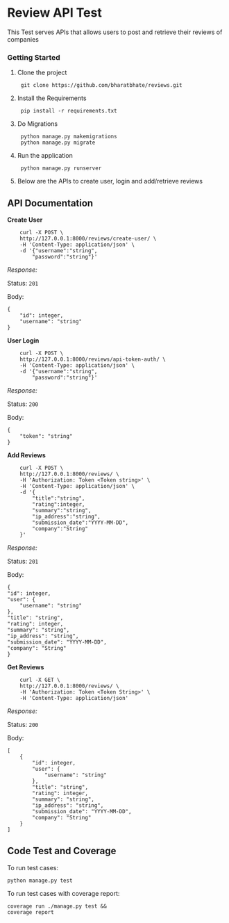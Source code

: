 # **Review API Test**

This Test serves APIs that allows users to post and retrieve their reviews of companies

### **Getting Started**

1. Clone the project

        git clone https://github.com/bharatbhate/reviews.git

2. Install the Requirements
    
        pip install -r requirements.txt
        
3. Do Migrations

        python manage.py makemigrations
        python manage.py migrate
        
4. Run the application

        python manage.py runserver
        
5. Below are the APIs to create user, login and add/retrieve reviews
    

## **API Documentation**
    
**Create User**
    
    
        curl -X POST \
        http://127.0.0.1:8000/reviews/create-user/ \
        -H 'Content-Type: application/json' \
        -d '{"username":"string",
            "password":"string"}'

_Response:_ 

Status: `201`

Body:
 
    {
        "id": integer,
        "username": "string"
    }


**User Login**
        
        
        curl -X POST \
        http://127.0.0.1:8000/reviews/api-token-auth/ \
        -H 'Content-Type: application/json' \
        -d '{"username":"string",
	        "password":"string"}'
	        
_Response:_ 

Status: `200`

Body:
 
    {
        "token": "string"
    }


**Add Reviews**
        
        
        curl -X POST \
        http://127.0.0.1:8000/reviews/ \
        -H 'Authorization: Token <Token string>' \
        -H 'Content-Type: application/json' \
        -d '{
            "title":"string",
	        "rating":integer,
	        "summary":"string",
	        "ip_address":"string",
	        "submission_date":"YYYY-MM-DD",
	        "company":"String"
        }'
	        
_Response:_ 

Status: `201`

Body:
 
    {
    "id": integer,
    "user": {
        "username": "string"
    },
    "title": "string",
    "rating": integer,
    "summary": "string",
    "ip_address": "string",
    "submission_date": "YYYY-MM-DD",
    "company": "String"
    }

**Get Reviews**
        
        
        curl -X GET \
        http://127.0.0.1:8000/reviews/ \
        -H 'Authorization: Token <Token String>' \
        -H 'Content-Type: application/json'
	        
_Response:_ 

Status: `200`

Body:
 
    [
        {
            "id": integer,
            "user": {
                "username": "string"
            },
            "title": "string",
            "rating": integer,
            "summary": "string",
            "ip_address": "string",
            "submission_date": "YYYY-MM-DD",
            "company": "String"
        }
    ]
    
    
  
## **Code Test and Coverage**

To run test cases:

    python manage.py test
    
To run test cases with coverage report:
    
    coverage run ./manage.py test &&
    coverage report


